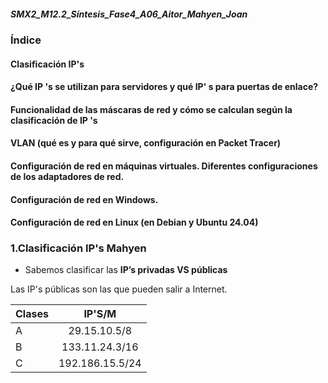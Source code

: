 ##### SMX2_M12.2_Síntesis_Fase4_A06_Aitor_Mahyen_Joan

### Índice

#### Clasificación IP's
#### ¿Qué IP 's se utilizan para servidores y qué IP' s para puertas de enlace?
#### Funcionalidad de las máscaras de red y cómo se calculan según la clasificación de IP 's
#### VLAN (qué es y para qué sirve, configuración en Packet Tracer)
#### Configuración de red en máquinas virtuales. Diferentes configuraciones de los adaptadores de red.
#### Configuración de red en Windows.
#### Configuración de red en Linux (en Debian y Ubuntu 24.04)



### **1.Clasificación IP's Mahyen**

- Sabemos clasificar las **IP’s privadas VS públicas** 


Las IP's públicas son las que pueden salir a Internet. 

|Clases |IP'S/M |
|----------|:----------:|
|A |29.15.10.5/8|
|B |133.11.24.3/16|
|C|192.186.15.5/24|


